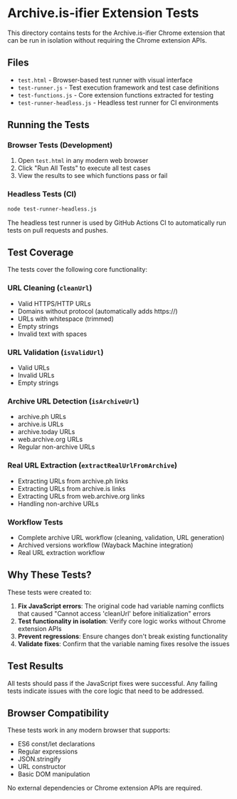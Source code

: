 # Archive.is-ifier Extension Tests

This directory contains tests for the Archive.is-ifier Chrome extension that can be run in isolation without requiring the Chrome extension APIs.

## Files

- `test.html` - Browser-based test runner with visual interface
- `test-runner.js` - Test execution framework and test case definitions
- `test-functions.js` - Core extension functions extracted for testing
- `test-runner-headless.js` - Headless test runner for CI environments

## Running the Tests

### Browser Tests (Development)
1. Open `test.html` in any modern web browser
2. Click "Run All Tests" to execute all test cases
3. View the results to see which functions pass or fail

### Headless Tests (CI)
```bash
node test-runner-headless.js
```

The headless test runner is used by GitHub Actions CI to automatically run tests on pull requests and pushes.

## Test Coverage

The tests cover the following core functionality:

### URL Cleaning (`cleanUrl`)
- Valid HTTPS/HTTP URLs
- Domains without protocol (automatically adds https://)
- URLs with whitespace (trimmed)
- Empty strings
- Invalid text with spaces

### URL Validation (`isValidUrl`)
- Valid URLs
- Invalid URLs 
- Empty strings

### Archive URL Detection (`isArchiveUrl`)
- archive.ph URLs
- archive.is URLs
- archive.today URLs
- web.archive.org URLs
- Regular non-archive URLs

### Real URL Extraction (`extractRealUrlFromArchive`)
- Extracting URLs from archive.ph links
- Extracting URLs from archive.is links
- Extracting URLs from web.archive.org links
- Handling non-archive URLs

### Workflow Tests
- Complete archive URL workflow (cleaning, validation, URL generation)
- Archived versions workflow (Wayback Machine integration)
- Real URL extraction workflow

## Why These Tests?

These tests were created to:

1. **Fix JavaScript errors**: The original code had variable naming conflicts that caused "Cannot access 'cleanUrl' before initialization" errors
2. **Test functionality in isolation**: Verify core logic works without Chrome extension APIs
3. **Prevent regressions**: Ensure changes don't break existing functionality
4. **Validate fixes**: Confirm that the variable naming fixes resolve the issues

## Test Results

All tests should pass if the JavaScript fixes were successful. Any failing tests indicate issues with the core logic that need to be addressed.

## Browser Compatibility

These tests work in any modern browser that supports:
- ES6 const/let declarations
- Regular expressions
- JSON.stringify
- URL constructor
- Basic DOM manipulation

No external dependencies or Chrome extension APIs are required.